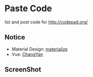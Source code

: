 # Paste Code

list and post code for http://codepad.org/

## Notice
* Material Design: [materialize](https://github.com/Dogfalo/materialize)
* Vue: [ChangYan](https://cn.vuejs.org/v2/guide/)

## ScreenShot
